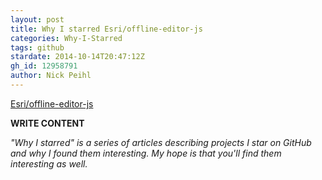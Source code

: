 ```yaml
---
layout: post
title: Why I starred Esri/offline-editor-js
categories: Why-I-Starred
tags: github
stardate: 2014-10-14T20:47:12Z
gh_id: 12958791
author: Nick Peihl
---
```


[Esri/offline-editor-js](star.repo.html_url)

**WRITE CONTENT**

*"Why I starred" is a series of articles describing projects I star on GitHub and why I found them interesting. My hope is that you'll find them interesting as well.*

